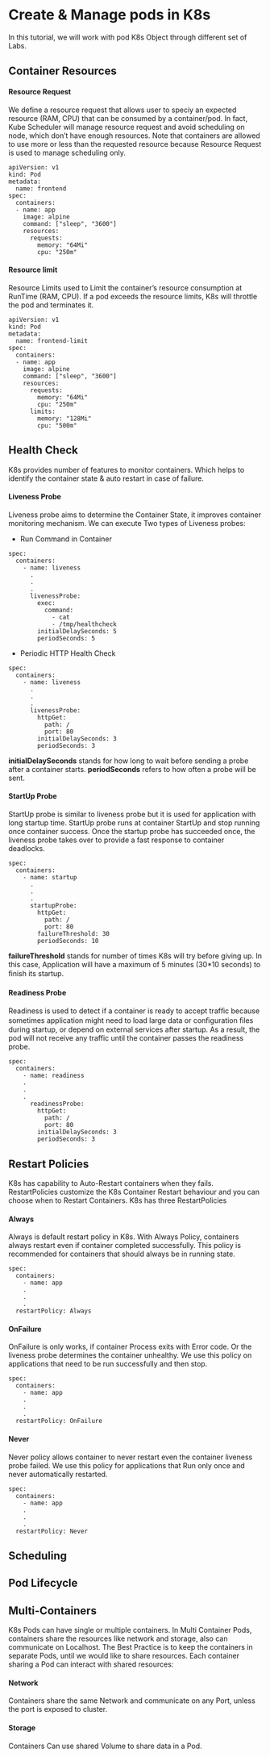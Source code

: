 # Create & Manage pods in K8s
In this tutorial, we will work with pod K8s Object through different set of Labs.
## Container Resources
#### Resource Request
We define a resource request that allows user to speciy an expected resource (RAM, CPU) that can be consumed by a container/pod. In fact, Kube Scheduler will manage resource request and avoid scheduling on node, which don’t have enough resources. Note that containers are allowed to use more or less than the requested resource because Resource Request is used to manage scheduling only.
```
apiVersion: v1
kind: Pod
metadata:
  name: frontend
spec:
  containers:
  - name: app
    image: alpine
    command: ["sleep", "3600"]
    resources:
      requests:
        memory: "64Mi"
        cpu: "250m"
```
#### Resource limit
Resource Limits used to Limit the container’s resource consumption at RunTime (RAM, CPU). If a pod exceeds the resource limits, K8s will throttle the pod and terminates it.
```
apiVersion: v1
kind: Pod
metadata:
  name: frontend-limit
spec:
  containers:
  - name: app
    image: alpine
    command: ["sleep", "3600"]
    resources:
      requests:
        memory: "64Mi"
        cpu: "250m"
      limits:
        memory: "128Mi"
        cpu: "500m"
```
## Health Check 
K8s provides number of features to monitor containers. Which helps to identify the container state & auto restart in case of failure.
#### Liveness Probe
Liveness probe aims to determine the Container State, it improves container monitoring mechanism. We can execute Two types of Liveness probes:
- Run Command in Container
```
spec:
  containers:
    - name: liveness
      .
      .
      .
      livenessProbe:
        exec:
          command:
            - cat
            - /tmp/healthcheck
        initialDelaySeconds: 5
        periodSeconds: 5
```
- Periodic HTTP Health Check
```
spec:
  containers:
    - name: liveness
      .
      .
      .
      livenessProbe:
        httpGet:
          path: /
          port: 80
        initialDelaySeconds: 3
        periodSeconds: 3
```
**initialDelaySeconds** stands for how long to wait before sending a probe after a container starts. **periodSeconds** refers to how often a probe will be sent.
#### StartUp Probe
StartUp probe is similar to liveness probe but it is used for application with long startup time. StartUp probe runs at container StartUp and stop running once container success. Once the startup probe has succeeded once, the liveness probe takes over to provide a fast response to container deadlocks.
```
spec:
  containers:
    - name: startup
      .
      .
      .
      startupProbe:
        httpGet:
          path: /
          port: 80
        failureThreshold: 30
        periodSeconds: 10
```
**failureThreshold** stands for number of times K8s will try before giving up. In this case, Application will have a maximum of 5 minutes (30*10 seconds) to ﬁnish its startup.
#### Readiness Probe
Readiness is used to detect if a container is ready to accept trafﬁc because sometimes application might need to load large data or conﬁguration ﬁles during startup, or depend on external services after startup. As a result, the pod will not receive any traffic until the container passes the readiness probe. 
```
spec:
  containers:
    - name: readiness
    .
    .
    .
      readinessProbe:
        httpGet:
          path: /
          port: 80
        initialDelaySeconds: 3
        periodSeconds: 3
```
## Restart Policies
K8s has capability to Auto-Restart containers when they fails. RestartPolicies customize the K8s Container Restart behaviour and you can choose when to Restart Containers.
K8s has three RestartPolicies
#### Always
Always is default restart policy in K8s. With Always Policy, containers always restart even if container completed successfully. This policy is recommended for containers that should always be in running state.
```
spec:
  containers:
    - name: app
    .
    .
    .
  restartPolicy: Always
```
#### OnFailure
OnFailure is only works, if container Process exits with Error code. Or the liveness probe determines the container unhealthy. We use this policy on applications that need to be run successfully and then stop.
```
spec:
  containers:
    - name: app
    .
    .
    .
  restartPolicy: OnFailure
```
#### Never
Never policy allows container to never restart even the container liveness probe failed. We use this policy for applications that Run only once and never automatically restarted.
```
spec:
  containers:
    - name: app
    .
    .
    .
  restartPolicy: Never
```
## Scheduling
## Pod Lifecycle
## Multi-Containers
K8s Pods can have single or multiple containers. In Multi Container Pods, containers share the resources like network and storage, also can communicate on Localhost. The Best Practice is to keep the containers in separate Pods, until we would like to share resources.
Each container sharing a Pod can interact with shared resources:
#### Network
Containers share the same Network and communicate on any Port, unless the port is exposed to cluster.
#### Storage
Containers Can use shared Volume to share data in a Pod.